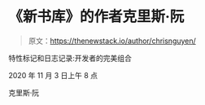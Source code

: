 # 《新书库》的作者克里斯·阮

> 原文：<https://thenewstack.io/author/chrisnguyen/>

特性标记和日志记录:开发者的完美组合

2020 年 11 月 3 日上午 8 点

克里斯·阮